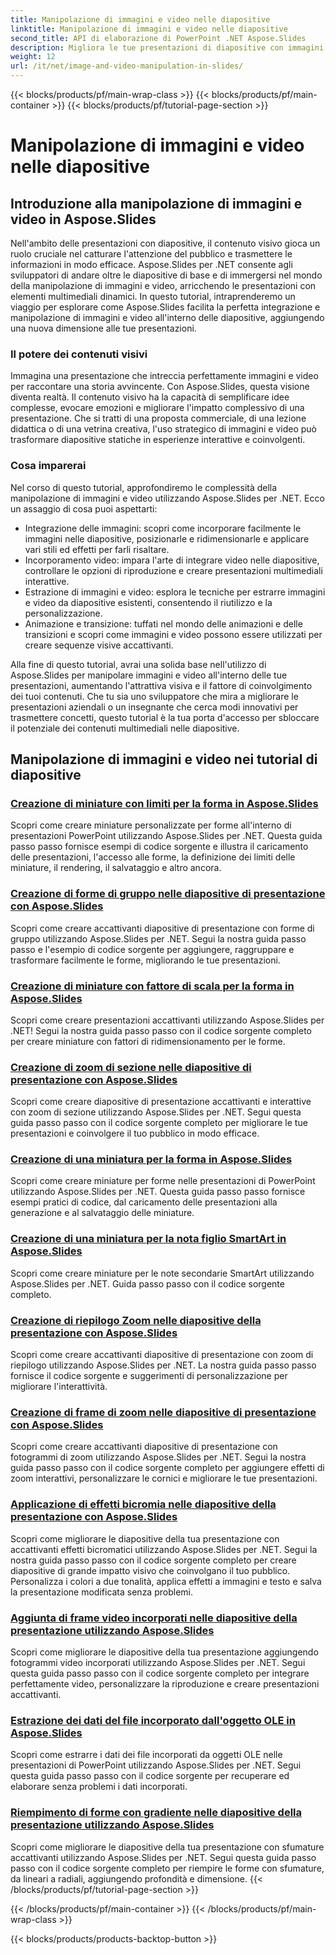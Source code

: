 ```yaml
---
title: Manipolazione di immagini e video nelle diapositive
linktitle: Manipolazione di immagini e video nelle diapositive
second_title: API di elaborazione di PowerPoint .NET Aspose.Slides
description: Migliora le tue presentazioni di diapositive con immagini e video accattivanti utilizzando Aspose.Slides per .NET. Impara passo dopo passo come manipolare immagini e video all'interno delle diapositive per ottenere contenuti visivamente accattivanti.
weight: 12
url: /it/net/image-and-video-manipulation-in-slides/
---
```


{{< blocks/products/pf/main-wrap-class >}}
{{< blocks/products/pf/main-container >}}
{{< blocks/products/pf/tutorial-page-section >}}

# Manipolazione di immagini e video nelle diapositive


## Introduzione alla manipolazione di immagini e video in Aspose.Slides

Nell'ambito delle presentazioni con diapositive, il contenuto visivo gioca un ruolo cruciale nel catturare l'attenzione del pubblico e trasmettere le informazioni in modo efficace. Aspose.Slides per .NET consente agli sviluppatori di andare oltre le diapositive di base e di immergersi nel mondo della manipolazione di immagini e video, arricchendo le presentazioni con elementi multimediali dinamici. In questo tutorial, intraprenderemo un viaggio per esplorare come Aspose.Slides facilita la perfetta integrazione e manipolazione di immagini e video all'interno delle diapositive, aggiungendo una nuova dimensione alle tue presentazioni.

### Il potere dei contenuti visivi

Immagina una presentazione che intreccia perfettamente immagini e video per raccontare una storia avvincente. Con Aspose.Slides, questa visione diventa realtà. Il contenuto visivo ha la capacità di semplificare idee complesse, evocare emozioni e migliorare l'impatto complessivo di una presentazione. Che si tratti di una proposta commerciale, di una lezione didattica o di una vetrina creativa, l'uso strategico di immagini e video può trasformare diapositive statiche in esperienze interattive e coinvolgenti.

### Cosa imparerai

Nel corso di questo tutorial, approfondiremo le complessità della manipolazione di immagini e video utilizzando Aspose.Slides per .NET. Ecco un assaggio di cosa puoi aspettarti:

- Integrazione delle immagini: scopri come incorporare facilmente le immagini nelle diapositive, posizionarle e ridimensionarle e applicare vari stili ed effetti per farli risaltare.
- Incorporamento video: impara l'arte di integrare video nelle diapositive, controllare le opzioni di riproduzione e creare presentazioni multimediali interattive.
- Estrazione di immagini e video: esplora le tecniche per estrarre immagini e video da diapositive esistenti, consentendo il riutilizzo e la personalizzazione.
- Animazione e transizione: tuffati nel mondo delle animazioni e delle transizioni e scopri come immagini e video possono essere utilizzati per creare sequenze visive accattivanti.

Alla fine di questo tutorial, avrai una solida base nell'utilizzo di Aspose.Slides per manipolare immagini e video all'interno delle tue presentazioni, aumentando l'attrattiva visiva e il fattore di coinvolgimento dei tuoi contenuti. Che tu sia uno sviluppatore che mira a migliorare le presentazioni aziendali o un insegnante che cerca modi innovativi per trasmettere concetti, questo tutorial è la tua porta d'accesso per sbloccare il potenziale dei contenuti multimediali nelle diapositive.


## Manipolazione di immagini e video nei tutorial di diapositive
### [Creazione di miniature con limiti per la forma in Aspose.Slides](./creating-thumbnail-bounds-shape/)
Scopri come creare miniature personalizzate per forme all'interno di presentazioni PowerPoint utilizzando Aspose.Slides per .NET. Questa guida passo passo fornisce esempi di codice sorgente e illustra il caricamento delle presentazioni, l'accesso alle forme, la definizione dei limiti delle miniature, il rendering, il salvataggio e altro ancora.
### [Creazione di forme di gruppo nelle diapositive di presentazione con Aspose.Slides](./creating-group-shapes/)
Scopri come creare accattivanti diapositive di presentazione con forme di gruppo utilizzando Aspose.Slides per .NET. Segui la nostra guida passo passo e l'esempio di codice sorgente per aggiungere, raggruppare e trasformare facilmente le forme, migliorando le tue presentazioni.
### [Creazione di miniature con fattore di scala per la forma in Aspose.Slides](./creating-thumbnail-scaling-factor-shape/)
Scopri come creare presentazioni accattivanti utilizzando Aspose.Slides per .NET! Segui la nostra guida passo passo con il codice sorgente completo per creare miniature con fattori di ridimensionamento per le forme.
### [Creazione di zoom di sezione nelle diapositive di presentazione con Aspose.Slides](./creating-section-zoom/)
Scopri come creare diapositive di presentazione accattivanti e interattive con zoom di sezione utilizzando Aspose.Slides per .NET. Segui questa guida passo passo con il codice sorgente completo per migliorare le tue presentazioni e coinvolgere il tuo pubblico in modo efficace.
### [Creazione di una miniatura per la forma in Aspose.Slides](./creating-thumbnail-shape/)
Scopri come creare miniature per forme nelle presentazioni di PowerPoint utilizzando Aspose.Slides per .NET. Questa guida passo passo fornisce esempi pratici di codice, dal caricamento delle presentazioni alla generazione e al salvataggio delle miniature.
### [Creazione di una miniatura per la nota figlio SmartArt in Aspose.Slides](./creating-thumbnail-smartart-child-note/)
Scopri come creare miniature per le note secondarie SmartArt utilizzando Aspose.Slides per .NET. Guida passo passo con il codice sorgente completo.
### [Creazione di riepilogo Zoom nelle diapositive della presentazione con Aspose.Slides](./creating-summary-zoom/)
Scopri come creare accattivanti diapositive di presentazione con zoom di riepilogo utilizzando Aspose.Slides per .NET. La nostra guida passo passo fornisce il codice sorgente e suggerimenti di personalizzazione per migliorare l'interattività.
### [Creazione di frame di zoom nelle diapositive di presentazione con Aspose.Slides](./creating-zoom-frame/)
Scopri come creare accattivanti diapositive di presentazione con fotogrammi di zoom utilizzando Aspose.Slides per .NET. Segui la nostra guida passo passo con il codice sorgente completo per aggiungere effetti di zoom interattivi, personalizzare le cornici e migliorare le tue presentazioni.
### [Applicazione di effetti bicromia nelle diapositive della presentazione con Aspose.Slides](./applying-duotone-effects/)
Scopri come migliorare le diapositive della tua presentazione con accattivanti effetti bicromatici utilizzando Aspose.Slides per .NET. Segui la nostra guida passo passo con il codice sorgente completo per creare diapositive di grande impatto visivo che coinvolgano il tuo pubblico. Personalizza i colori a due tonalità, applica effetti a immagini e testo e salva la presentazione modificata senza problemi.
### [Aggiunta di frame video incorporati nelle diapositive della presentazione utilizzando Aspose.Slides](./adding-embedded-video-frame/)
Scopri come migliorare le diapositive della tua presentazione aggiungendo fotogrammi video incorporati utilizzando Aspose.Slides per .NET. Segui questa guida passo passo con il codice sorgente completo per integrare perfettamente video, personalizzare la riproduzione e creare presentazioni accattivanti.
### [Estrazione dei dati del file incorporato dall'oggetto OLE in Aspose.Slides](./extracting-embedded-file-data-ole-object/)
Scopri come estrarre i dati dei file incorporati da oggetti OLE nelle presentazioni di PowerPoint utilizzando Aspose.Slides per .NET. Segui questa guida passo passo con il codice sorgente per recuperare ed elaborare senza problemi i dati incorporati.
### [Riempimento di forme con gradiente nelle diapositive della presentazione utilizzando Aspose.Slides](./filling-shapes-gradient/)
Scopri come migliorare le diapositive della tua presentazione con sfumature accattivanti utilizzando Aspose.Slides per .NET. Segui questa guida passo passo con il codice sorgente completo per riempire le forme con sfumature, da lineari a radiali, aggiungendo profondità e dimensione.
{{< /blocks/products/pf/tutorial-page-section >}}

{{< /blocks/products/pf/main-container >}}
{{< /blocks/products/pf/main-wrap-class >}}

{{< blocks/products/products-backtop-button >}}
